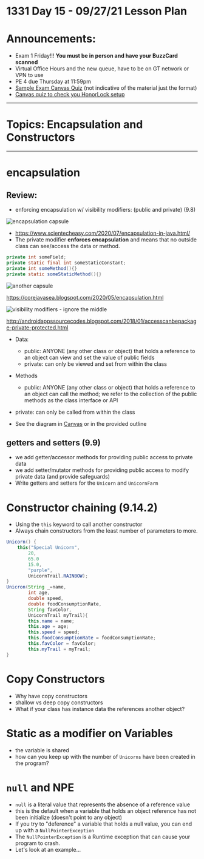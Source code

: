 # 1331 Day 15 - 09/27/21 Lesson Plan

# Announcements:
- Exam 1 Friday!!! **You must be in person and have your BuzzCard scanned**
- Virtual Office Hours and the new queue, have to be on GT network or VPN to use
- PE 4 due Thursday at 11:59pm
- [Sample Exam Canvas Quiz](https://gatech.instructure.com/courses/204744/quizzes/290129) (not indicative of the material just the format)
- [Canvas quiz to check you HonorLock setup](https://gatech.instructure.com/courses/204744/quizzes/305371)

---

# Topics: Encapsulation and Constructors

---
# encapsulation
## Review:
- enforcing encapsulation w/ visibility modifiers: (public and private) (9.8)

![encapsulation capsule](https://www.scientecheasy.com/wp-content/uploads/2018/06/encapsulation-in-java.png)

- https://www.scientecheasy.com/2020/07/encapsulation-in-java.html/
- The private modifier **enforces encapsulation** and means that no outside class can see/access the data or method.
```java
private int someField;
private static final int someStaticConstant;
private int someMethod(){}
private static someStaticMethod(){}
```

![another capsule](https://1.bp.blogspot.com/-wewWgd9nOdQ/XrE8v3a2mRI/AAAAAAAAANQ/bO0BgZp22qMumWdc7YO7eBnXlZx5J2grQCLcBGAsYHQ/s640/encap.JPG)

https://corejavasea.blogspot.com/2020/05/encapsulation.html

![visibility modifiers - ignore the middle](https://3.bp.blogspot.com/-vcAqVl_jk8w/WmG7rn2zlOI/AAAAAAAAAjc/vLfi-1A9y8M6RalsMq1COdFwj9evntJXQCLcBGAs/s1600/private.png)

http://androidappssourcecodes.blogspot.com/2018/01/accesscanbepackage-private-protected.html

- Data:
    - public: ANYONE (any other class or object) that holds a reference to an object can view and set the value of public fields
    - private: can only be viewed and set from within the class

- Methods
    - public: ANYONE (any other class or object) that holds a reference to an object can call the method; we refer to the collection of the public methods as the class interface or API
- private: can only be called from within the class

- See the diagram in [Canvas](https://gatech.instructure.com/courses/204744/files/24258409?module_item_id=1875154) or in the provided outline

## getters and setters (9.9)
 - we add getter/accessor methods for providing public access to private data
 - we add setter/mutator methods for providing public access to modify private data (and provide safeguards)
 - Write getters and setters for the `Unicorn` and `UnicornFarm`

# Constructor chaining (9.14.2)
- Using the `this` keyword to call another constructor
- Always chain constructors from the least number of parameters to more.
```java
Unicorn() {
    this("Special Unicorn",
        20,
        65.0
        15.0,
        "purple",
        UnicornTrail.RAINBOW);
}
Unicron(String _=name,
        int age,
        double speed,
        double foodConsumptionRate,
        String favColor,
        UnicornTrail myTrail){
        this.name = name;
        this.age = age;
        this.speed = speed;
        this.foodConsumptionRate = foodConsumptionRate;
        this.favColor = favColor;
        this.myTrail = myTrail;
}
```

# Copy Constructors
- Why have copy constructors
- shallow vs deep copy constructors
- What if your class has instance data the references another object?

# Static as a modifier on Variables
- the variable is shared
- how can you keep up with the number of `Unicorns` have been created in the program?

# `null` and NPE
- `null` is a literal value that represents the absence of a reference value
- this is the default when a variable that holds an object reference has not been initialize (doesn't point to any object)
- If you try to "deference" a variable that holds a null value, you can end up with a `NullPointerException`
- The `NullPointerException` is a Runtime exception that can cause your program to crash.
- Let's look at an example...
